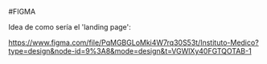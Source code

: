 #FIGMA

Idea de como sería el 'landing page':

https://www.figma.com/file/PqMGBGLoMki4W7rq30S53t/Instituto-Medico?type=design&node-id=9%3A8&mode=design&t=VGWlXy40FGTQOTAB-1